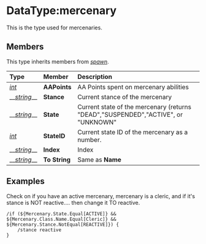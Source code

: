 # DataType:mercenary

This is the type used for mercenaries.

## Members

This type inherits members from [_spawn_](datatype-spawn.md).

| **Type** | **Member** | **Description** |
| :--- | :--- | :--- |
| [_int_](datatype-int.md) | **AAPoints** | AA Points spent on mercenary abilities |
| \_\_[_string_](datatype-string.md)\_\_ | **Stance** | Current stance of the mercenary |
| \_\_[_string_](datatype-string.md)\_\_ | **State** | Current state of the mercenary \(returns "DEAD","SUSPENDED","ACTIVE", or "UNKNOWN" |
| [_int_](datatype-int.md) | **StateID** | Current state ID of the mercenary as a number. |
| \_\_[_string_](datatype-string.md)\_\_ | **Index** | Index |
| \_\_[_string_](datatype-string.md)\_\_ | **To String** | Same as **Name** |

## Examples

Check on if you have an active mercenary, mercenary is a cleric, and if it's stance is NOT reactive.... then change it TO reactive.

```text
/if (${Mercenary.State.Equal[ACTIVE]} && ${Mercenary.Class.Name.Equal[Cleric]} && ${Mercenary.Stance.NotEqual[REACTIVE]}) {
    /stance reactive
}
```

